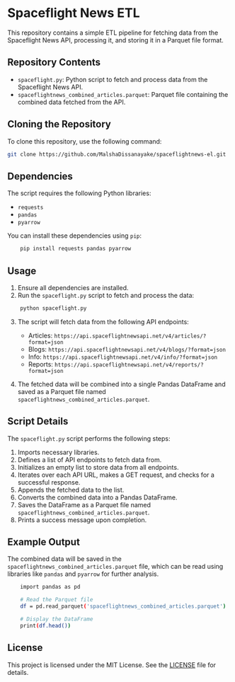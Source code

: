 # Spaceflight News ETL

This repository contains a simple ETL pipeline for fetching data from the Spaceflight News API, processing it, and storing it in a Parquet file format.

## Repository Contents

- `spaceflight.py`: Python script to fetch and process data from the Spaceflight News API.
- `spaceflightnews_combined_articles.parquet`: Parquet file containing the combined data fetched from the API.

## Cloning the Repository

To clone this repository, use the following command:

```sh
git clone https://github.com/MalshaDissanayake/spaceflightnews-el.git
```

## Dependencies

The script requires the following Python libraries:

- `requests`
- `pandas`
- `pyarrow`

You can install these dependencies using `pip`:
```sh
    pip install requests pandas pyarrow
```
## Usage

1. Ensure all dependencies are installed.
2. Run the `spaceflight.py` script to fetch and process the data:
```sh
    python spaceflight.py
```
3. The script will fetch data from the following API endpoints:
    - Articles: `https://api.spaceflightnewsapi.net/v4/articles/?format=json`
    - Blogs: `https://api.spaceflightnewsapi.net/v4/blogs/?format=json`
    - Info: `https://api.spaceflightnewsapi.net/v4/info/?format=json`
    - Reports: `https://api.spaceflightnewsapi.net/v4/reports/?format=json`

4. The fetched data will be combined into a single Pandas DataFrame and saved as a Parquet file named `spaceflightnews_combined_articles.parquet`.

## Script Details

The `spaceflight.py` script performs the following steps:

1. Imports necessary libraries.
2. Defines a list of API endpoints to fetch data from.
3. Initializes an empty list to store data from all endpoints.
4. Iterates over each API URL, makes a GET request, and checks for a successful response.
5. Appends the fetched data to the list.
6. Converts the combined data into a Pandas DataFrame.
7. Saves the DataFrame as a Parquet file named `spaceflightnews_combined_articles.parquet`.
8. Prints a success message upon completion.

## Example Output

The combined data will be saved in the `spaceflightnews_combined_articles.parquet` file, which can be read using libraries like `pandas` and `pyarrow` for further analysis.
```sh
    import pandas as pd

    # Read the Parquet file
    df = pd.read_parquet('spaceflightnews_combined_articles.parquet')

    # Display the DataFrame
    print(df.head())
```
## License

This project is licensed under the MIT License. See the [LICENSE](LICENSE) file for details.
